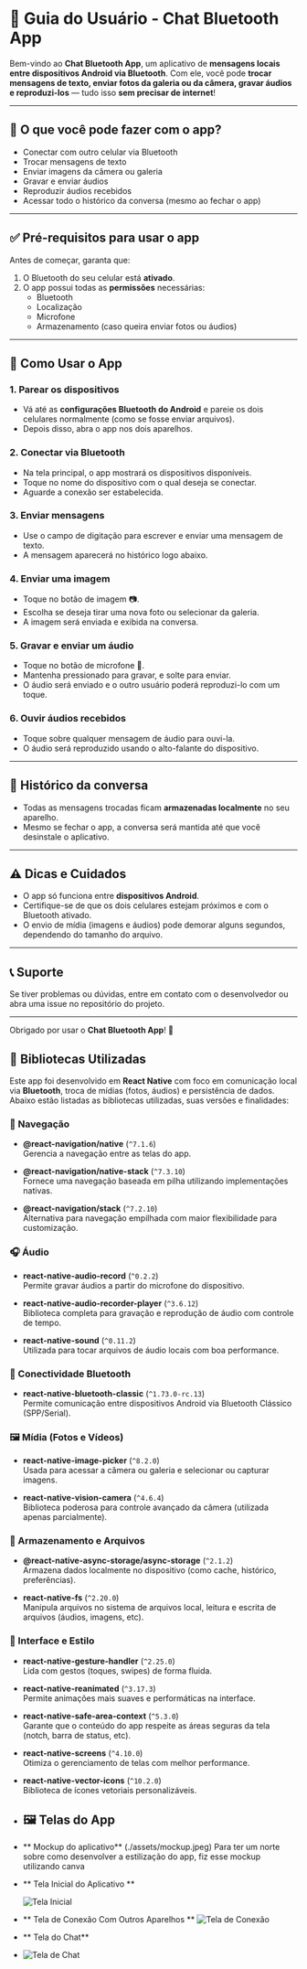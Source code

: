 # 📱 Guia do Usuário - Chat Bluetooth App

Bem-vindo ao **Chat Bluetooth App**, um aplicativo de **mensagens locais entre dispositivos Android via Bluetooth**. Com ele, você pode **trocar mensagens de texto, enviar fotos da galeria ou da câmera, gravar áudios e reproduzi-los** — tudo isso **sem precisar de internet**!

---

## 🧭 O que você pode fazer com o app?

- Conectar com outro celular via Bluetooth
- Trocar mensagens de texto
- Enviar imagens da câmera ou galeria
- Gravar e enviar áudios
- Reproduzir áudios recebidos
- Acessar todo o histórico da conversa (mesmo ao fechar o app)

---

## ✅ Pré-requisitos para usar o app

Antes de começar, garanta que:

1. O Bluetooth do seu celular está **ativado**.
2. O app possui todas as **permissões** necessárias:
   - Bluetooth
   - Localização
   - Microfone
   - Armazenamento (caso queira enviar fotos ou áudios)

---

## 🚀 Como Usar o App

### 1. **Parear os dispositivos**

- Vá até as **configurações Bluetooth do Android** e pareie os dois celulares normalmente (como se fosse enviar arquivos).
- Depois disso, abra o app nos dois aparelhos.

### 2. **Conectar via Bluetooth**

- Na tela principal, o app mostrará os dispositivos disponíveis.
- Toque no nome do dispositivo com o qual deseja se conectar.
- Aguarde a conexão ser estabelecida.

### 3. **Enviar mensagens**

- Use o campo de digitação para escrever e enviar uma mensagem de texto.
- A mensagem aparecerá no histórico logo abaixo.

### 4. **Enviar uma imagem**

- Toque no botão de imagem 📷.
- Escolha se deseja tirar uma nova foto ou selecionar da galeria.
- A imagem será enviada e exibida na conversa.

### 5. **Gravar e enviar um áudio**

- Toque no botão de microfone 🎤.
- Mantenha pressionado para gravar, e solte para enviar.
- O áudio será enviado e o outro usuário poderá reproduzi-lo com um toque.

### 6. **Ouvir áudios recebidos**

- Toque sobre qualquer mensagem de áudio para ouvi-la.
- O áudio será reproduzido usando o alto-falante do dispositivo.

---

## 💾 Histórico da conversa

- Todas as mensagens trocadas ficam **armazenadas localmente** no seu aparelho.
- Mesmo se fechar o app, a conversa será mantida até que você desinstale o aplicativo.

---

## ⚠️ Dicas e Cuidados

- O app só funciona entre **dispositivos Android**.
- Certifique-se de que os dois celulares estejam próximos e com o Bluetooth ativado.
- O envio de mídia (imagens e áudios) pode demorar alguns segundos, dependendo do tamanho do arquivo.

---

## 📞 Suporte

Se tiver problemas ou dúvidas, entre em contato com o desenvolvedor ou abra uma issue no repositório do projeto.

---

Obrigado por usar o **Chat Bluetooth App**! 💙


## 🧩 Bibliotecas Utilizadas

Este app foi desenvolvido em **React Native** com foco em comunicação local via **Bluetooth**, troca de mídias (fotos, áudios) e persistência de dados. Abaixo estão listadas as bibliotecas utilizadas, suas versões e finalidades:

### 📱 Navegação
- **@react-navigation/native** (`^7.1.6`)  
  Gerencia a navegação entre as telas do app.

- **@react-navigation/native-stack** (`^7.3.10`)  
  Fornece uma navegação baseada em pilha utilizando implementações nativas.

- **@react-navigation/stack** (`^7.2.10`)  
  Alternativa para navegação empilhada com maior flexibilidade para customização.

### 🎧 Áudio
- **react-native-audio-record** (`^0.2.2`)  
  Permite gravar áudios a partir do microfone do dispositivo.

- **react-native-audio-recorder-player** (`^3.6.12`)  
  Biblioteca completa para gravação e reprodução de áudio com controle de tempo.

- **react-native-sound** (`^0.11.2`)  
  Utilizada para tocar arquivos de áudio locais com boa performance.

### 🔗 Conectividade Bluetooth
- **react-native-bluetooth-classic** (`^1.73.0-rc.13`)  
  Permite comunicação entre dispositivos Android via Bluetooth Clássico (SPP/Serial).

### 🖼️ Mídia (Fotos e Vídeos)
- **react-native-image-picker** (`^8.2.0`)  
  Usada para acessar a câmera ou galeria e selecionar ou capturar imagens.

- **react-native-vision-camera** (`^4.6.4`)  
  Biblioteca poderosa para controle avançado da câmera (utilizada apenas parcialmente).

### 💾 Armazenamento e Arquivos
- **@react-native-async-storage/async-storage** (`^2.1.2`)  
  Armazena dados localmente no dispositivo (como cache, histórico, preferências).

- **react-native-fs** (`^2.20.0`)  
  Manipula arquivos no sistema de arquivos local, leitura e escrita de arquivos (áudios, imagens, etc).

### 💅 Interface e Estilo
- **react-native-gesture-handler** (`^2.25.0`)  
  Lida com gestos (toques, swipes) de forma fluida.

- **react-native-reanimated** (`^3.17.3`)  
  Permite animações mais suaves e performáticas na interface.

- **react-native-safe-area-context** (`^5.3.0`)  
  Garante que o conteúdo do app respeite as áreas seguras da tela (notch, barra de status, etc).

- **react-native-screens** (`^4.10.0`)  
  Otimiza o gerenciamento de telas com melhor performance.

- **react-native-vector-icons** (`^10.2.0`)  
  Biblioteca de ícones vetoriais personalizáveis.


- ## 🖼️ Telas do App

- ** Mockup do aplicativo**
  (./assets/mockup.jpeg)
  Para ter um norte sobre como desenvolver a estilização do app, fiz esse mockup utilizando canva

- ** Tela Inicial do Aplicativo **

  ![Tela Inicial](./assets/telainicial.jpg)

- ** Tela de Conexão Com Outros Aparelhos **
![Tela de Conexão](./assets/teladeconexão.jpg)

- ** Tela do Chat**
- ![Tela de Chat](./assets/chat.jpg)


